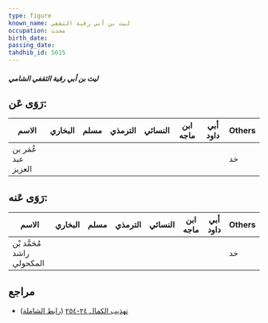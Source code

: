 ```yaml
---
type: figure
known_name: ليث بن أبي رقبة الثقفي
occupation: محدث
birth_date:
passing_date:
tahdhib_id: 5015
---
```

##### ليث بن أبي رقية الثقفي الشامي

## رَوَى عَن:
| الاسم               | البخاري | مسلم | الترمذي | النسائي | ابن ماجه | أبي داود | Others |
| ------------------- | ------- | ---- | ------- | ------- | -------- | -------- | ------ |
| عُمَر بن عبد العزيز |         |      |         |         |          |          | خد     |
## رَوَى عَنه:
| الاسم                      | البخاري | مسلم | الترمذي | النسائي | ابن ماجه | أبي داود | Others |
| -------------------------- | ------- | ---- | ------- | ------- | -------- | -------- | ------ |
| مُحَمَّد بْن راشد المكحولي |         |      |         |         |          |          | خد     |
## مراجع
- [تهذيب الكمال ٢٤-٢٥٤](obsidian://open?vault=Tahdhib-al-Kamal&file=Figures/٥٠١٥-ليث%20بن%20أبي%20رقية%20الثقفي%20الشامي) ([رابط الشاملة](https://shamela.ws/book/3722/12766))